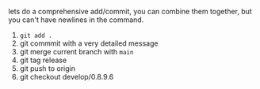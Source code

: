 lets do a comprehensive add/commit, you can combine them together, but you can't have newlines in the command. 

1. `git add .`
2. git commmit with a very detailed message
3. git merge current branch with `main`
4. git tag release
5. git push to origin
6. git checkout develop/0.8.9.6